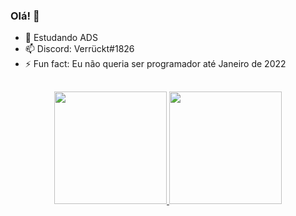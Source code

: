 ### Olá! 👋

- 🌱 Estudando ADS
- 📫 Discord: Verrückt#1826
- ⚡ Fun fact: Eu não queria ser programador até Janeiro de 2022

##

<div align="center">
  <a href="https://github.com/https://github.com/G-Leite">
  <img height="180em" src="https://github-readme-stats.vercel.app/api?username=G-Leite&show_icons=true&theme=dracula&include_all_commits=true&count_private=true"/>
  <img height="180em" src="https://github-readme-stats.vercel.app/api/top-langs/?username=G-Leite&layout=compact&langs_count=7&theme=dracula"/>
</div>
